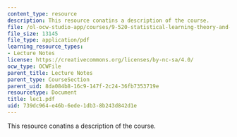 ```yaml
---
content_type: resource
description: This resource conatins a description of the course.
file: /ol-ocw-studio-app/courses/9-520-statistical-learning-theory-and-applications-spring-2006/739dc964e46b6ede1db38b243d842d1e_lec1.pdf
file_size: 13145
file_type: application/pdf
learning_resource_types:
- Lecture Notes
license: https://creativecommons.org/licenses/by-nc-sa/4.0/
ocw_type: OCWFile
parent_title: Lecture Notes
parent_type: CourseSection
parent_uid: 8da084b8-16c9-147f-2c24-36fb7353719e
resourcetype: Document
title: lec1.pdf
uid: 739dc964-e46b-6ede-1db3-8b243d842d1e
---
```

This resource conatins a description of the course.